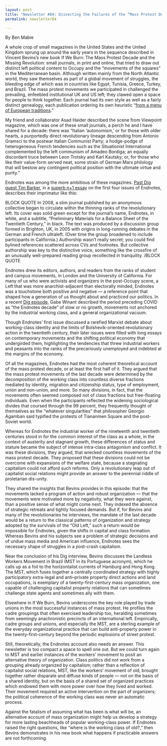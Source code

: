 ```yaml
---
layout: post
title: "Newsletter #84: Dissecting the Failures of the “Mass Protest Decade” w/ Vincent Bevins"
permalink: newsletter84

---
```


By Ben Mabie

A whole crop of small magazines in the United States and the United Kingdom sprung up around the early years in the sequence described in Vincent Bevins’s new book If We Burn: The Mass Protest Decade and the Missing Revolution: small journals, in print and online, that tried to draw out distinct left political content to Occupy and the “movements of the squares” in the Mediterranean basin. Although written mainly from the North Atlantic world, they saw themselves as part of a global movement of struggles, the bleeding edge of which was in countries like Egypt, Tunisia, Greece, Turkey, and Brazil. The mass protest movements we participated in challenged the prevailing, enfeebled institutional UK and US left; they clawed open a space for people to think together. Each journal had its own style as well as a fairly distinct genealogy, each publication ordering its own heuristic “[from a menu of European traditions](https://viewpointmag.com/2016/05/15/bernstein-in-seattle-representative-democracy-and-the-revolutionary-subject-part-1/).” 

My friend and collaborator Asad Haider described the scene from Viewpoint magazine, which was one of these small journals, a perch he and I have shared for a decade: there was “Italian ‘autonomism,’ or for those with older hearts, a purportedly direct revolutionary lineage descending from Antonio Gramsci to the postwar Italian Communist Party; a hodge-podge of heterogeneous French tendencies such as the Situationist International complemented by the left communism of Amadeo Bordiga; an equally discordant truce between Leon Trotsky and Karl Kautsky; or, for those who like their value-form served neat, some strain of German Marx philology that will bestow any contingent political position with the ultimate virtue and purity.” 

Endnotes was among the more ambitious of these magazines. [Past Dig guest Tim Barker](https://thedigradio.com/tag/tim-barker), in a [superb n+1 essay](https://www.nplusonemag.com/issue-28/reviews/the-bleak-left/) on the first four issues of Endnotes, describes their imprimatur like this: 

BLOCK QUOTE In 2008, a slim journal published by an anonymous collective began to circulate within the thinning ranks of the revolutionary left. Its cover was solid green except for the journal’s name, Endnotes, in white, and a subtitle, “Preliminary Materials for a Balance Sheet of the Twentieth Century,” in black. The text was produced by a discussion group formed in Brighton, UK, in 2005 with origins in long-running debates in the German and French ultraleft. (Over time the group broadened to include participants in California.) Authorship wasn’t really secret; you could find bylined references scattered across CVs and footnotes. But collective authorship was key to the distinctive voice, something like the crossfire of an unusually well-prepared reading group recollected in tranquility. /BLOCK QUOTE

Endnotes drew its editors, authors, and readers from the ranks of student and campus movements, in London and the University of California. For many of us who were activists and organizers in the post-Occupy scene, a Left that was more anarchist-adjacent than electorally minded, Endnotes was a touchstone both positive and negative — a reference point that shaped how a generation of us thought about and practiced our politics. In a recent [Dig episode](https://thedigradio.com/podcast/conjuncture-w-akbar-winant-riofrancos/), Gabe Winant described the period preceding COVID as “the Endnotes decade” of slow or no growth, movements not anchored by the industrial working class, and a general organizational vacuum. 

Though Endnotes’ first issue discussed a rarefied Marxist debate about working-class identity and the limits of Bolshevik-oriented revolutionary action in the twentieth century, their later issues were filled with long essays on contemporary movements and the shifting political economy that undergirded them, highlighting the tendencies that threw industrial workers and peasants into the ranks of the precariously unemployed and indebted at the margins of the economy. 

Of all the magazines, Endnotes had the most coherent theoretical account of the mass protest decade, or at least the first half of it. They argued that the mass protest movements of the last decade were determined by the decomposition of the working class into countless diverse fractions mediated by identity, migration and citizenship status, type of employment, union and non-union, and more. So many divisions, in fact, that the movements often seemed composed not of class fractions but free-floating individuals. Even when the participants reflected the widening sociological divides that coursed through the 99 percent, they frequently thought of themselves as the “whatever singularities” that philosopher Georgio Agamban said typified the protests of Tiananmen Square and the post-Soviet world. 

Whereas for Endnotes the industrial worker of the nineteenth and twentieth centuries stood in for the common interest of the class as a whole, in the context of austerity and stagnant growth, these differences of status and stature became the subject of intense intra-class antagonism and conflict. It was these divisions, they argued, that wrecked countless movements of the mass protest decade. They proposed that these divisions could not be overcome with expansions of the welfare state, because a stagnating capitalism could not afford such reforms. Only a revolutionary leap out of capitalist social relations might provide an answer to the perennial riddle of proletarian dis-unity. 

They shared the insights that Bevins provides in this episode: that the movements lacked a program of action and robust organization — that the movements were motivated more by negativity, what they were against, than a positive sense of what might come next. They indexed the absence of strategic retreats and tightly focused demands. But if, for Bevins and many of the revolutionaries he interviews, the mandate of the last decade would be a return to the classical patterns of organization and strategy adopted by the survivals of the “Old Left,” such a return would be impossible for Endnotes, given the shifts in capital and class formation. Whereas Bevins and his subjects see a problem of strategic decisions and of undue mass media and American influence, Endnotes sees the necessary shape of struggles in a post-crash capitalism. 

Near the conclusion of his Dig interview, Bevins discusses the Landless Workers Movement in Brazil (MST in its Portuguese acronym), which he calls up as a foil to the horizontalist currents of Hamburg and Hong Kong. The MST, which fuses together a centrally coordinated strategy with highly participatory extra-legal and anti–private property direct actions and land occupations, is exemplary of a twenty-first-century mass organization, one capable of challenging capitalist property relations that can sometimes challenge state agents and sometimes ally with them. 

Elsewhere in If We Burn, Bevins underscores the key role played by trade unions in the most successful instances of mass protest. He profiles the cadre groupings that often exercised leadership too, heralding sometimes from seemingly anachronistic precincts of an international left. Empirically, cadre groups and unions, and especially the MST, are a sterling example of the everyday organizational practice that can build anti-property power in the twenty-first-century beyond the periodic explosions of street protest. 

Still, theoretically, the Endnotes account also needs an answer. This newsletter is too compact a space to spell one out. But we could turn again to MST and earlier instances of the workers’ movement to posit an alternative theory of organization. Class politics did not work from a grouping already organized by capitalism; rather than a reflection of capitalist social relations, MST, like the workers’ movement of old, brought together rather disparate and diffuse kinds of people — not on the basis of a shared identity, but on the basis of a shared set of organized practices which endowed them with more power over how they lived and worked. Their movement required an active intervention on the part of organizers; the political coherence of the working class was never an automatic process. 

Against the fatalism of assuming what has been is what will be, an alternative account of mass organization might help us develop a strategy for more lasting beachheads of popular working-class power. If Endnotes raised the right questions, like “where is the working class of old?,” then Bevins demonstrates in his new book what happens if practicable answers are not forthcoming. 
